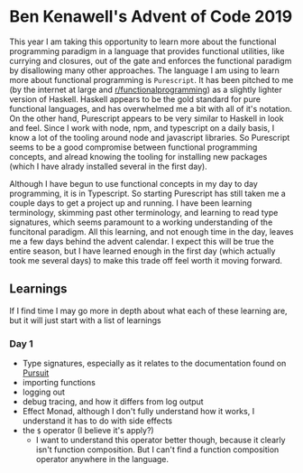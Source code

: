 # Ben Kenawell's Advent of Code 2019

This year I am taking this opportunity to learn more about the functional programming paradigm in a language that provides functional utilities, like currying and closures, out of the gate and enforces the functional paradigm by disallowing many other approaches.  The language I am using to learn more about functional programming is `Purescript`.  It has been pitched to me (by the internet at large and [r/functionalprogramming](https://www.reddit.com/r/functionalprogramming)) as a slightly lighter version of Haskell.  Haskell appears to be the gold standard for pure functional languages, and has overwhelmed me a bit with all of it's notation.  On the other hand, Purescript appears to be very similar to Haskell in look and feel.  Since I work with node, npm, and typescript on a daily basis, I know a lot of the tooling around node and javascript libraries.  So Purescript seems to be a good compromise between functional programming concepts, and alread knowing the tooling for installing new packages (which I have alrady installed several in the first day).

Although I have begun to use functional concepts in my day to day programming, it is in Typescript.  So starting Purescript has still taken me a couple days to get a project up and running.  I have been learning terminology, skimming past other terminology, and learning to read type signatures, which seems paramount to a working understanding of the funcitonal paradigm.  All this learning, and not enough time in the day, leaves me a few days behind the advent calendar.  I expect this will be true the entire season, but I have learned enough in the first day (which actually took me several days) to make this trade off feel worth it moving forward.

## Learnings

If I find time I may go more in depth about what each of these learning are, but it will just start with a list of learnings

### Day 1

- Type signatures, especially as it relates to the documentation found on [Pursuit](https://pursuit.purescript.org)
- importing functions
- logging out
- debug tracing, and how it differs from log output
- Effect Monad, although I don't fully understand how it works, I understand it has to do with side effects
- the `$` operator (I believe it's apply?)
  - I want to understand this operator better though, because it clearly isn't function composition.  But I can't find a function composition operator anywhere in the language.